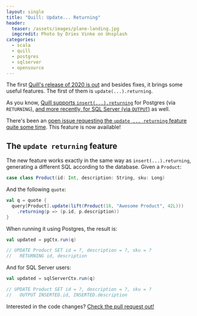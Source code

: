 ```yaml
---
layout: single
title: "Quill: Update... Returning"
header:
  teaser: /assets/images/plane-landing.jpg
  imgcredit: Photo by Dries Vinke on Unsplash
categories:
  - scala
  - quill
  - postgres
  - sqlserver
  - opensource
---
```


The first [Quill's release of 2020 is out](https://github.com/getquill/quill) and besides fixes, it brings some useful features. The first of them is `update(...).returning`.

As you know, [Quill supports `insert(...).returning`](https://github.com/getquill/quill#returning) for Postgres (via `RETURNING`), [and more recently, for SQL Server (via `OUTPUT`)](/2019/12/05/quill-sql-server-returning-via-output/) as well.

There's been an [open issue requesting the `update ... returning` feature quite some time](https://github.com/getquill/quill/issues/572). This feature is now available!

## The `update returning` feature

The new feature works exactly in the same way as `insert(...).returning`, generating a different SQL according to the database. Given a `Product`:

```scala
case class Product(id: Int, description: String, sku: Long)
```

And the following `quote`:

```scala
val q = quote {
  query[Product].update(lift(Product(16, "Awesome Product", 42L)))
    .returning(p => (p.id, p.description))
}
```

When running it using Postgres, the result is:

```scala
val updated = pgCtx.run(q)

// UPDATE Product SET id = ?, description = ?, sku = ?
//   RETURNING id, description
```

And for SQL Server users:

```scala
val updated = sqlServerCtx.run(q)

// UPDATE Product SET id = ?, description = ?, sku = ?
//   OUTPUT INSERTED.id, INSERTED.description
```

Interested in the code changes? [Check the pull request out!](https://github.com/getquill/quill/pull/1720)
